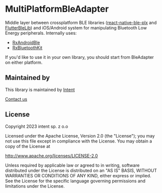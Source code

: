 # MultiPlatformBleAdapter

Middle layer between crossplatform BLE libraries ([react-native-ble-plx](https://github.com/dotintent/react-native-ble-plx)
and [FlutterBleLib](https://github.com/dotintent/FlutterBleLib)) and iOS/Android system for manipulating Bluetooth Low Energy peripherals.
Internally uses:

- [RxAndroidBle](https://github.com/Polidea/RxAndroidBle)
- [RxBluetoothKit](https://github.com/Polidea/RxBluetoothKit)

If you'd like to use it in your own library, you should start from BleAdapter on either platform.

## Maintained by

This library is maintained by [Intent](https://withintent.com)

[Contact us](https://withintent.com/contact/)

## License

Copyright 2023 intent sp. z o.o

Licensed under the Apache License, Version 2.0 (the "License");
you may not use this file except in compliance with the License.
You may obtain a copy of the License at

http://www.apache.org/licenses/LICENSE-2.0

Unless required by applicable law or agreed to in writing, software
distributed under the License is distributed on an "AS IS" BASIS,
WITHOUT WARRANTIES OR CONDITIONS OF ANY KIND, either express or implied.
See the License for the specific language governing permissions and
limitations under the License.
